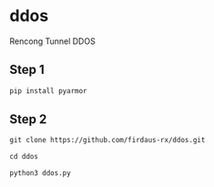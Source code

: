# ddos
Rencong Tunnel DDOS

## Step 1
  ```html
pip install pyarmor
``` 

## Step 2
  ```html
git clone https://github.com/firdaus-rx/ddos.git
```
  ```html
cd ddos
```

  ```html
python3 ddos.py
```

